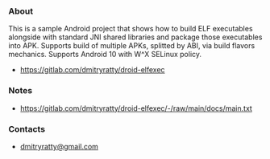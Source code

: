### About

This is a sample Android project that shows how to build ELF executables
alongside with standard JNI shared libraries and package those executables
into APK. Supports build of multiple APKs, splitted by ABI, via build
flavors mechanics. Supports Android 10 with W^X SELinux policy.
- https://gitlab.com/dmitryratty/droid-elfexec

### Notes

- https://gitlab.com/dmitryratty/droid-elfexec/-/raw/main/docs/main.txt

### Contacts

- dmitryratty@gmail.com